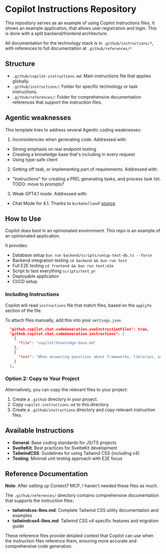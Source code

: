 # Copilot Instructions Repository

This repository serves as an example of using Copilot Instructions files. It shows an example application, that allows user registration and login. This is done with a split backend/frontend architecture.

All documentation for the technology stack is in `.github/instructions/*`, with references to full documentation at `.github/references/*`

## Structure

- `.github/copilot-instructions.md`: Main instructions file that applies globally.
- `.github/instructions/`: Folder for specific technology or task instructions.
- `.github/references/`: Folder for comprehensive documentation references that support the instruction files.

## Agentic weaknesses

This template tries to address several Agentic coding weaknesses:

1. Inconsistencies when generating code. Addressed with:
  - Strong emphasis on real endpoint testing
  - Creating a knowledge base that's including in every request
  - Using type-safe client
2. Getting off task, or implementing part of requirements. Addressed with:
  - "Instructions" for creating a PRD, generating tasks, and process task list. TODO: move to prompts?
3. Weak GPT4.1 mode. Addressed with:
  - Chat Mode for 4.1. Thanks to `burkeholland`! [source](https://gist.github.com/burkeholland/a232b706994aa2f4b2ddd3d97b11f9a7)

## How to Use

Copilot does best in an opinionated environment. This repo is an example of an opinionated application.

It provides:
- Database setup `bun run backend/scripts/setup-test-db.ts --force`
- Backend integration testing `cd backend && bun run test`
- Full E2E testing `cd frontend && bun run test:e2e`
- Script to test everything `scripts/test_pr`
- Deployable application
- CI/CD setup

### Including Instructions

Copilot will read `instructions` file that match files, based on the `applyTo` section of the file.

To attach files manually, add this into your `settings.json`

```json
  "github.copilot.chat.codeGeneration.useInstructionFiles": true,
  "github.copilot.chat.codeGeneration.instructions": [
    {
      "file": "copilot/knowledge-base.md"
    },
    {
      "text": "When answering questions about frameworks, libraries, or APIs, use Context7 to retrieve current documentation rather than relying on training data.",
    }
  ],
```

### Option 2: Copy to Your Project

Alternatively, you can copy the relevant files to your project:

1. Create a `.github` directory in your project.
2. Copy `copilot-instructions.md` to this directory.
3. Create a `.github/instructions` directory and copy relevant instruction files.

## Available Instructions

- **General**: Base coding standards for JS/TS projects
- **SvelteKit**: Best practices for SvelteKit development
- **TailwindCSS**: Guidelines for using Tailwind CSS (including v4)
- **Testing**: Minimal unit testing approach with E2E focus

## Reference Documentation

**Note**: After setting up Context7 MCP, I haven't needed these files as much.

The `.github/references/` directory contains comprehensive documentation that supports the instruction files:

- **tailwindcss-llms.md**: Complete Tailwind CSS utility documentation and examples
- **tailwindcss4-llms.md**: Tailwind CSS v4 specific features and migration guide

These reference files provide detailed context that Copilot can use when the instruction files reference them, ensuring more accurate and comprehensive code generation.
